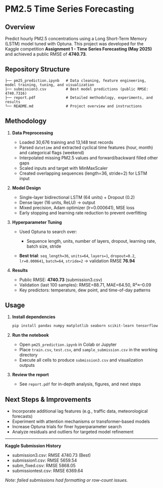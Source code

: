 # PM2.5 Time Series Forecasting

## Overview

Predict hourly PM2.5 concentrations using a Long Short-Term Memory (LSTM) model tuned with Optuna. This project was developed for the Kaggle competition **Assignment 1 - Time Series Forecasting (May 2025)** and achieved a public RMSE of **4740.73**.

## Repository Structure

```
├── pm25_prediction.ipynb   # Data cleaning, feature engineering, model training, tuning, and visualization
├── submission3.csv         # Best model predictions (public RMSE: 4740.7316)
├── report.pdf              # Detailed methodology, experiments, and results
└── README.md               # Project overview and instructions
```

## Methodology

1. **Data Preprocessing**

   * Loaded 30,676 training and 13,148 test records
   * Parsed `datetime` and extracted cyclical time features (hour, month) and categorical flags (weekend)
   * Interpolated missing PM2.5 values and forward/backward filled other gaps
   * Scaled inputs and target with MinMaxScaler
   * Created overlapping sequences (length=36, stride=2) for LSTM input

2. **Model Design**

   * Single-layer bidirectional LSTM (64 units) + Dropout (0.2)
   * Dense layer (16 units, ReLU) → output
   * Mixed precision, Adam optimizer (lr=0.000641), MSE loss
   * Early stopping and learning rate reduction to prevent overfitting

3. **Hyperparameter Tuning**

   * Used Optuna to search over:

     * Sequence length, units, number of layers, dropout, learning rate, batch size, stride
   * **Best trial**: `seq_length=36`, `units=64`, `layers=1`, `dropout=0.2`, `lr=0.000641`, `batch=64`, `stride=2` → validation RMSE **76.94**

4. **Results**

   * Public RMSE: **4740.73** (submission3.csv)
   * Validation (last 100 samples): RMSE=88.71, MAE=64.50, R²≈–0.09
   * Key predictors: temperature, dew point, and time-of-day patterns

## Usage

1. **Install dependencies**

   ```bash
   pip install pandas numpy matplotlib seaborn scikit-learn tensorflow optuna
   ```

2. **Run the notebook**

   * Open `pm25_prediction.ipynb` in Colab or Jupyter
   * Place `train.csv`, `test.csv`, and `sample_submission.csv` in the working directory
   * Execute all cells to produce `submission3.csv` and visualization outputs

3. **Review the report**

   * See `report.pdf` for in-depth analysis, figures, and next steps

## Next Steps & Improvements

* Incorporate additional lag features (e.g., traffic data, meteorological forecasts)
* Experiment with attention mechanisms or transformer-based models
* Increase Optuna trials for finer hyperparameter search
* Analyze residuals and outliers for targeted model refinement

---

**Kaggle Submission History**

* submission3.csv: RMSE 4740.73 (Best)
* submission1.csv: RMSE 5659.54
* subm\_fixed.csv: RMSE 5868.05
* submissiontest.csv: RMSE 6369.64

*Note: failed submissions had formatting or row-count issues.*
